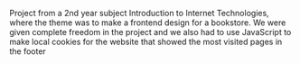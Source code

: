 Project from a 2nd year subject Introduction to Internet Technologies, where the theme was to make a frontend design for a bookstore. We were given complete freedom in the project and we also had to use JavaScript to make local cookies for the website that showed the most visited pages in the footer
